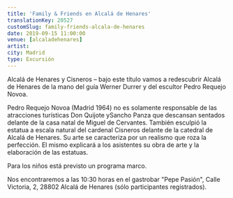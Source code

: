 ```yaml
---
title: 'Family & Friends en Alcalá de Henares'
translationKey: 20527
customSlug: family-friends-alcala-de-henares
date: 2019-09-15 11:00:00
venue: [alcaladehenares]
artist:
city: Madrid
type: Excursión
---
```


Alcalá de Henares y Cisneros – bajo este título vamos a redescubrir Alcalá de Henares de la mano del guía Werner Durrer y del escultor Pedro Requejo Novoa.

Pedro Requejo Novoa (Madrid 1964) no es solamente responsable de las atracciones turísticas Don Quijote ySancho Panza que descansan sentados delante de la casa natal de Miguel de Cervantes. También esculpió la estatua a escala natural del cardenal Cisneros delante de la catedral de Alcalá de Henares. Su arte se caracteriza por un realismo que roza la perfección. El mismo explicará a los asistentes su obra de arte y la elaboración de las estatuas.

Para los niños está previsto un programa marco.

Nos encontraremos a las 10:30 horas en el gastrobar "Pepe Pasión", Calle Victoria, 2, 28802 Alcalá de Henares (sólo participantes registrados).
